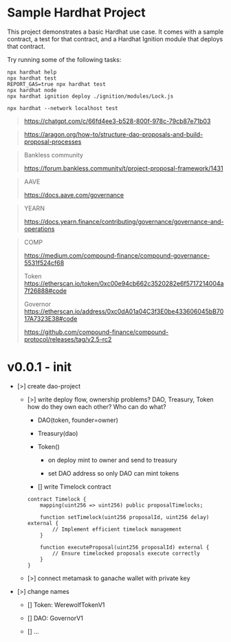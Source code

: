 # Sample Hardhat Project

This project demonstrates a basic Hardhat use case. It comes with a sample contract, a test for that contract, and a Hardhat Ignition module that deploys that contract.

Try running some of the following tasks:

```shell
npx hardhat help
npx hardhat test
REPORT_GAS=true npx hardhat test
npx hardhat node
npx hardhat ignition deploy ./ignition/modules/Lock.js

npx hardhat --network localhost test
```

> https://chatgpt.com/c/66fd4ee3-b528-800f-978c-79cb87e71b03

> https://aragon.org/how-to/structure-dao-proposals-and-build-proposal-processes

> Bankless community
>
> https://forum.bankless.community/t/project-proposal-framework/1431

> AAVE
>
> https://docs.aave.com/governance

> YEARN
>
> https://docs.yearn.finance/contributing/governance/governance-and-operations

> COMP
>
> https://medium.com/compound-finance/compound-governance-5531f524cf68
>
> Token https://etherscan.io/token/0xc00e94cb662c3520282e6f5717214004a7f26888#code
>
> Governor https://etherscan.io/address/0xc0dA01a04C3f3E0be433606045bB7017A7323E38#code
>
> https://github.com/compound-finance/compound-protocol/releases/tag/v2.5-rc2

# v0.0.1 - init

- [>] create dao-project

  - [>] write deploy flow, ownership problems? DAO, Treasury, Token how do they own each other? Who can do what?

    - DAO(token, founder=owner)

    - Treasury(dao)

    - Token()

      - on deploy mint to owner and send to treasury

      - set DAO address so only DAO can mint tokens

    - [] write Timelock contract

    ```solidity
    contract Timelock {
        mapping(uint256 => uint256) public proposalTimelocks;

        function setTimelock(uint256 proposalId, uint256 delay) external {
            // Implement efficient timelock management
        }

        function executeProposal(uint256 proposalId) external {
            // Ensure timelocked proposals execute correctly
        }
    }
    ```

  - [>] connect metamask to ganache wallet with private key

- [>] change names

  - [] Token: WerewolfTokenV1

  - [] DAO: GovernorV1

  - [] ...
